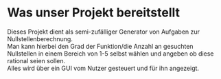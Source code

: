 # Was unser Projekt bereitstellt 
Dieses Projekt dient als semi-zufälliger Generator von Aufgaben zur Nullstellenberechnung.  
Man kann hierbei den Grad der Funktion/die Anzahl an gesuchten Nullstellen in einem Bereich von 1-5 selbst wählen und angeben ob diese rational seien sollen.  
Alles wird über ein GUI vom Nutzer gesteuert und für ihn angezeigt. 
